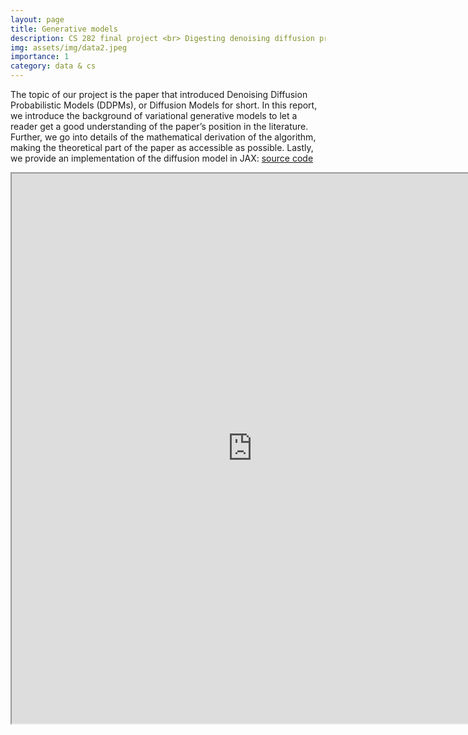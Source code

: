 ```yaml
---
layout: page
title: Generative models
description: CS 282 final project <br> Digesting denoising diffusion probabilistic models (DDPMs)
img: assets/img/data2.jpeg
importance: 1
category: data & cs
---
```


The topic of our project is the paper that introduced Denoising Diffusion Probabilistic Models (DDPMs), or Diffusion Models for short. In this report, we introduce the background of variational generative models to let a reader get a good understanding of the paper’s position in the literature. Further, we go into details of the mathematical derivation of the algorithm, making the theoretical part of the paper as accessible as possible. Lastly, we provide an implementation of the diffusion model in JAX: <a href="https://colab.research.google.com/drive/1AQieH40tIlNDPj0A3kSRfis0Ltntvo5G?usp=sharing">source code</a><br>

<iframe src="https://drive.google.com/file/d/1-UWTrF308Q2i0eC-PoAUBLbDXEz_T0W9/preview" width="770" height="880" allow="autoplay"></iframe>


